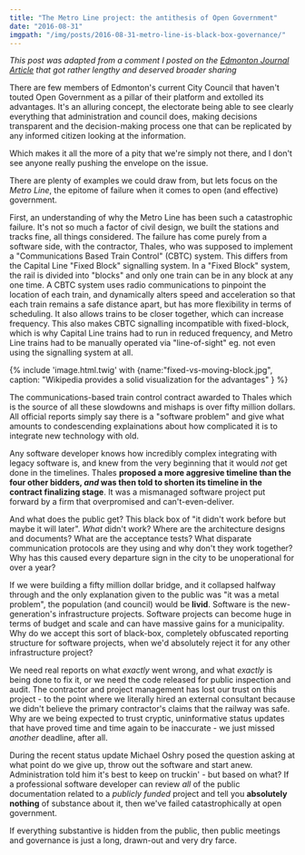```yaml
---
title: "The Metro Line project: the antithesis of Open Government"
date: "2016-08-31"
imgpath: "/img/posts/2016-08-31-metro-line-is-black-box-governance/"
---
```


*This post was adapted from a comment I posted on the [Edmonton Journal Article](http://edmontonjournal.com/news/local-news/update-on-the-metro-line-at-executive-committee) that got
rather lengthy and deserved broader sharing*

There are few members of Edmonton's current City Council that haven't touted Open Government as a pillar of their platform
and extolled its advantages. It's an alluring concept, the electorate being able to see clearly everything that administration
and council does, making decisions transparent and the decision-making process one that can be replicated by any informed
citizen looking at the information.

Which makes it all the more of a pity that we're simply not there, and I don't see anyone really pushing the envelope on the issue.

There are plenty of examples we could draw from, but lets focus on the *Metro Line*, the epitome of failure when it comes
to open (and effective) government.

First, an understanding of why the Metro Line has been such a catastrophic failure. It's not so much a factor of civil design,
we built the stations and tracks fine, all things considered. The failure has come purely from a software side, with the
contractor, Thales, who was supposed to implement a "Communications Based Train Control" (CBTC) system. This differs from
the Capital Line "Fixed Block" signalling system. In a "Fixed Block" system, the rail is divided into "blocks" and only one train
can be in any block at any one time. A CBTC system uses radio communications to pinpoint the location of each train, and dynamically
alters speed and acceleration so that each train remains a safe distance apart, but has more flexibility in terms of scheduling. It also allows
trains to be closer together, which can increase frequency. This also makes CBTC signalling incompatible with fixed-block, which is
why Capital Line trains had to run in reduced frequency, and Metro Line trains had to be manually operated via "line-of-sight" eg. not
even using the signalling system at all.

{% include 'image.html.twig' with {name:"fixed-vs-moving-block.jpg", caption: "Wikipedia provides a solid visualization for the advantages" } %}

The communications-based train control contract awarded to Thales which is the source of all these slowdowns and mishaps 
is over fifty million dollars. All official reports simply say there is a "software problem" and give what amounts to 
condescending explainations about how complicated it is to integrate new technology with old.

Any software developer knows how incredibly complex integrating with legacy software is, and knew from the very beginning 
that it would *not* get done in the timelines. Thales **proposed a more aggresive timeline than the four other bidders, *and* was then told to shorten its timeline in the contract finalizing stage**. 
It was a mismanaged software project put forward by a firm that overpromised and can't-even-deliver.

And what does the public get? This black box of "it didn't work before but maybe it will later". *What* didn't work? 
Where are the architecture designs and documents? What are the acceptance tests? What disparate communication 
protocols are they using and why don't they work together? Why has this caused every departure sign in the
city to be unoperational for over a year?

If we were building a fifty million dollar bridge, and it collapsed halfway through and the only explanation given to 
the public was "it was a metal problem", the population (and council) would be **livid**. Software is the new-generation's 
infrastructure projects. Software projects can become huge in terms of budget and scale and can have massive gains for a municipality. 
Why do we accept this sort of black-box, completely obfuscated reporting structure for software projects, when we'd absolutely reject it for any other infrastructure project?

We need real reports on what *exactly* went wrong, and what *exactly* is being done to fix it, or we need the code released for public inspection and audit. 
The contractor and project management has lost our trust on this project - to the point where we literally hired an 
external consultant because we didn't believe the primary contractor's claims that the railway was safe. 
Why are we being expected to trust cryptic, uninformative status updates that have proved time and time again to be inaccurate - we just missed *another* deadline, after all.

During the recent status update Michael Oshry posed the question asking at what point do we give up, throw out the software and start anew.
Administration told him it's best to keep on truckin' - but based on what? If a professional software developer can review 
*all* of the public documentation related to a *publicly funded* project and tell you **absolutely nothing** of substance
about it, then we've failed catastrophically at open government. 

If everything substantive is hidden from the public, then public meetings and governance is just a long, drawn-out and very dry farce.
